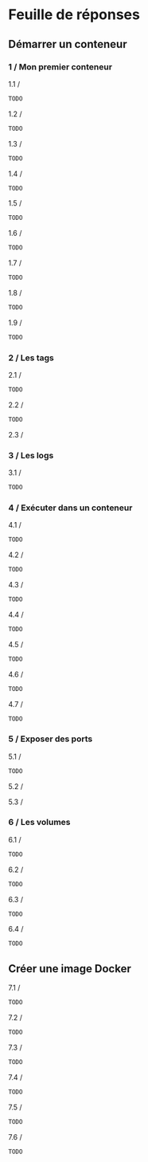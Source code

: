 # **Feuille de réponses**

## **Démarrer un conteneur**

### **1 / Mon premier conteneur**

1.1 /

```BASH
TODO
```

1.2 /

```BASH
TODO
```

1.3 /

```BASH
TODO
```

1.4 /

```BASH
TODO
```

1.5 /

```BASH
TODO
```

1.6 /

```BASH
TODO
```

1.7 /

```BASH
TODO
```

1.8 /

```BASH
TODO
```

1.9 /

```BASH
TODO
```

### **2 / Les tags**

2.1 /

```BASH
TODO
```

2.2 /

```BASH
TODO
```

2.3 /

>

### **3 / Les logs**

3.1 /

```BASH
TODO
```

### **4 / Exécuter dans un conteneur**

4.1 /

```BASH
TODO
```

4.2 /

```BASH
TODO
```

4.3 /

```BASH
TODO
```

4.4 /

```BASH
TODO
```

4.5 /

```BASH
TODO
```

4.6 /

```BASH
TODO
```

>

4.7 /

```BASH
TODO
```

### **5 / Exposer des ports**

5.1 /

```BASH
TODO
```

5.2 /

>

5.3 /

>

### **6 / Les volumes**

6.1 /

```BASH
TODO
```

6.2 /

```BASH
TODO
```

6.3 /

```BASH
TODO
```

6.4 /

```BASH
TODO
```

## **Créer une image Docker**

7.1 /

```BASH
TODO
```

7.2 /

```BASH
TODO
```

7.3 /

```BASH
TODO
```

7.4 /

```BASH
TODO
```

7.5 /

```BASH
TODO
```

7.6 /

```BASH
TODO
```
